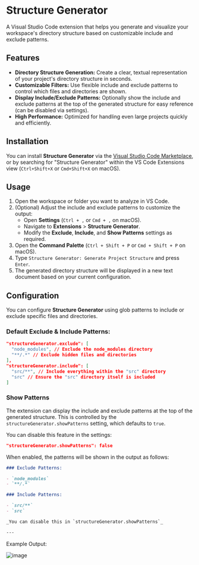 # **Structure Generator**

A Visual Studio Code extension that helps you generate and visualize your workspace's directory structure based on customizable include and exclude patterns.

## Features

- **Directory Structure Generation:** Create a clear, textual representation of your project's directory structure in seconds.
- **Customizable Filters:** Use flexible include and exclude patterns to control which files and directories are shown.
- **Display Include/Exclude Patterns:** Optionally show the include and exclude patterns at the top of the generated structure for easy reference (can be disabled via settings).
- **High Performance:** Optimized for handling even large projects quickly and efficiently.

## Installation

You can install **Structure Generator** via the [Visual Studio Code Marketplace](https://marketplace.visualstudio.com/items?itemName=OmarAfet.structure-generator), or by searching for "Structure Generator" within the VS Code Extensions view (`Ctrl+Shift+X` or `Cmd+Shift+X` on macOS).

## Usage

1. Open the workspace or folder you want to analyze in VS Code.
2. (Optional) Adjust the include and exclude patterns to customize the output:
   - Open **Settings** (`Ctrl + ,` or `Cmd + ,` on macOS).
   - Navigate to **Extensions** > **Structure Generator**.
   - Modify the **Exclude**, **Include**, and **Show Patterns** settings as required.
3. Open the **Command Palette** (`Ctrl + Shift + P` or `Cmd + Shift + P` on macOS).
4. Type `Structure Generator: Generate Project Structure` and press `Enter`.
5. The generated directory structure will be displayed in a new text document based on your current configuration.

## Configuration

You can configure **Structure Generator** using glob patterns to include or exclude specific files and directories.

### Default Exclude & Include Patterns:

```json
"structureGenerator.exclude": [
  "node_modules", // Exclude the node_modules directory
  "**/.*" // Exclude hidden files and directories
],
"structureGenerator.include": [
  "src/**", // Include everything within the "src" directory
  "src" // Ensure the "src" directory itself is included
]
```

### Show Patterns

The extension can display the include and exclude patterns at the top of the generated structure. This is controlled by the `structureGenerator.showPatterns` setting, which defaults to `true`.

You can disable this feature in the settings:

```json
"structureGenerator.showPatterns": false
```

When enabled, the patterns will be shown in the output as follows:

```markdown
### Exclude Patterns:

- `node_modules`
- `**/.*`

### Include Patterns:

- `src/**`
- `src`

_You can disable this in `structureGenerator.showPatterns`_

---
```

Example Output:

![image](https://github.com/user-attachments/assets/fe14ebc5-fcb2-473a-9901-e2e294d21a4e)
